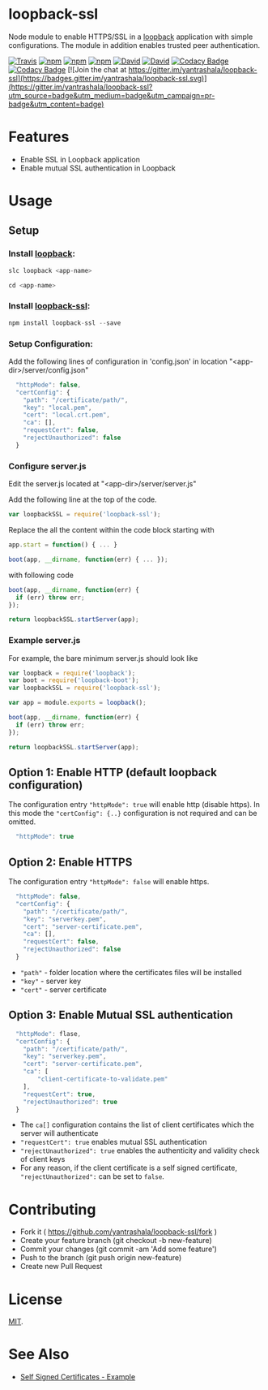 # loopback-ssl

Node module to enable HTTPS/SSL in a [loopback] application with simple configurations. The module in addition enables trusted peer authentication.

[![Travis](https://img.shields.io/travis/yantrashala/loopback-ssl.svg?style=plastic)](https://img.shields.io/travis/yantrashala/loopback-ssl/master.svg) [![npm](https://img.shields.io/npm/dm/loopback-ssl.svg?style=plastic)](https://nodei.co/npm/loopback-ssl/) [![npm](https://img.shields.io/npm/dt/loopback-ssl.svg?style=plastic)](https://nodei.co/npm/loopback-ssl/) [![npm](https://img.shields.io/npm/l/loopback-ssl.svg?style=plastic)](https://github.com/yantrashala/loopback-ssl) [![David](https://img.shields.io/david/dev/yantrashala/loopback-ssl.svg?style=plastic)](https://www.npmjs.com/package/loopback-ssl) [![David](https://img.shields.io/david/yantrashala/loopback-ssl.svg?style=plastic)](https://www.npmjs.com/package/loopback-ssl) [![Codacy Badge](https://api.codacy.com/project/badge/Grade/74ddc643152f4f439d6ef7d99ed9d5f6)](https://www.codacy.com/app/siddhartha-lahiri/loopback-ssl?utm_source=github.com&amp;utm_medium=referral&amp;utm_content=yantrashala/loopback-ssl&amp;utm_campaign=Badge_Grade) [![Codacy Badge](https://api.codacy.com/project/badge/Coverage/74ddc643152f4f439d6ef7d99ed9d5f6)](https://www.codacy.com/app/siddhartha-lahiri/loopback-ssl?utm_source=github.com&amp;utm_medium=referral&amp;utm_content=yantrashala/loopback-ssl&amp;utm_campaign=Badge_Coverage) [![Join the chat at https://gitter.im/yantrashala/loopback-ssl](https://badges.gitter.im/yantrashala/loopback-ssl.svg)](https://gitter.im/yantrashala/loopback-ssl?utm_source=badge&utm_medium=badge&utm_campaign=pr-badge&utm_content=badge)


# Features
- Enable SSL in Loopback application
- Enable mutual SSL authentication in Loopback

# Usage

## Setup

### Install [loopback]:
```js
slc loopback <app-name>

cd <app-name>
```

### Install [loopback-ssl]:
```js
npm install loopback-ssl --save
```

### Setup Configuration: 
Add the following lines of configuration in 'config.json' in location "\<app-dir\>/server/config.json"
```js
  "httpMode": false,
  "certConfig": {
    "path": "/certificate/path/",
    "key": "local.pem",
    "cert": "local.crt.pem",
    "ca": [],
    "requestCert": false,
    "rejectUnauthorized": false
  }
```

### Configure server.js
Edit the server.js located at "\<app-dir\>/server/server.js"

Add the following line at the top of the code.
```js
var loopbackSSL = require('loopback-ssl');
```

Replace the all the content within the code block starting with 
```js
app.start = function() { ... }

boot(app, __dirname, function(err) { ... });
```

with following code
```js
boot(app, __dirname, function(err) {
  if (err) throw err;
});

return loopbackSSL.startServer(app);
```
### Example server.js
For example, the bare minimum server.js should look like
```js
var loopback = require('loopback');
var boot = require('loopback-boot');
var loopbackSSL = require('loopback-ssl');

var app = module.exports = loopback();

boot(app, __dirname, function(err) {
  if (err) throw err;
});

return loopbackSSL.startServer(app);
```

## Option 1: Enable HTTP (default loopback configuration)
The configuration entry `"httpMode": true` will enable http (disable https). In this mode the `"certConfig": {..}` configuration is not required and can be omitted.
```js
  "httpMode": true
```

## Option 2: Enable HTTPS
The configuration entry `"httpMode": false` will enable https. 
```js
  "httpMode": false,
  "certConfig": {
    "path": "/certificate/path/",
    "key": "serverkey.pem",
    "cert": "server-certificate.pem",
    "ca": [],
    "requestCert": false,
    "rejectUnauthorized": false
  }
```
- `"path"` - folder location where the certificates files will be installed
- `"key"` - server key
- `"cert"` - server certificate

## Option 3: Enable Mutual SSL authentication
```js
  "httpMode": flase,
  "certConfig": {
    "path": "/certificate/path/",
    "key": "serverkey.pem",
    "cert": "server-certificate.pem",
    "ca": [
        "client-certificate-to-validate.pem"
    ],
    "requestCert": true,
    "rejectUnauthorized": true
  }
```
- The `ca[]` configuration contains the list of client certificates which the server will authenticate
- `"requestCert": true` enables mutual SSL authentication
- `"rejectUnauthorized": true` enables the authenticity and validity check of client keys
- For any reason, if the client certificate is a self signed certificate, `"rejectUnauthorized":` can be set to `false`.

# Contributing

- Fork it ( https://github.com/yantrashala/loopback-ssl/fork )
- Create your feature branch (git checkout -b new-feature)
- Commit your changes (git commit -am 'Add some feature')
- Push to the branch (git push origin new-feature)
- Create new Pull Request

# License

[MIT](./LICENSE).

# See Also

- [Self Signed Certificates - Example][self_signed]

[loopback]: http://loopback.io
[loopback-ssl]: https://www.npmjs.com/package/loopback-ssl
[trusted_peer]: https://github.com/coolaj86/nodejs-ssl-trusted-peer-example
[self_signed]: https://github.com/coolaj86/nodejs-self-signed-certificate-example
